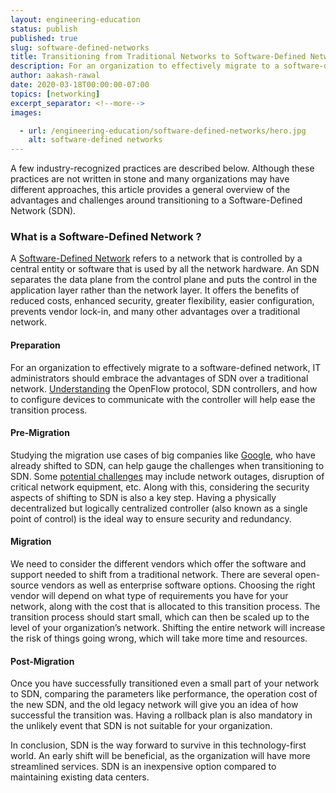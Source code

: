 ```yaml
---
layout: engineering-education
status: publish
published: true
slug: software-defined-networks
title: Transitioning from Traditional Networks to Software-Defined Networks (SDN)
description: For an organization to effectively migrate to a software-defined network, IT administrators should embrace the advantages of SDN over a traditional network.
author: aakash-rawal
date: 2020-03-18T00:00:00-07:00
topics: [networking]
excerpt_separator: <!--more-->
images:

  - url: /engineering-education/software-defined-networks/hero.jpg
    alt: software-defined networks
---
```

A few industry-recognized practices are described below. Although these practices are not written in stone and many organizations may have different approaches, this article provides a general overview of the advantages and challenges around transitioning to a Software-Defined Network (SDN).
<!--more-->

### What is a Software-Defined Network ?
A [Software-Defined Network](https://www.opennetworking.org) refers to a network that is controlled by a central entity or software that is used by all the network hardware. An SDN separates the data plane from the control plane and puts the control in the application layer rather than the network layer. It offers the benefits of reduced costs, enhanced security, greater flexibility, easier configuration, prevents vendor lock-in, and many other advantages over a traditional network.

#### Preparation
For an organization to effectively migrate to a software-defined network, IT administrators should embrace the advantages of SDN over a traditional network. [Understanding](https://www.networkworld.com/article/2175164/11-tips-to-prepare-for-sdn.html) the OpenFlow protocol, SDN controllers, and how to configure devices to communicate with the controller will help ease the transition process.

#### Pre-Migration
Studying the migration use cases of big companies like [Google](https://www.sdxcentral.com/articles/news/google-brings-sdn-public-internet/2017/04/), who have already shifted to SDN, can help gauge the challenges when transitioning to SDN. Some [potential challenges](https://www.cyient.com/blog/communications/software-defined-networking-best-practices-why-you-need-it-and-how-to-deploy-it) may include network outages, disruption of critical network equipment, etc. Along with this, considering the security aspects of shifting to SDN is also a key step. Having a physically decentralized but logically centralized controller (also known as a single point of control) is the ideal way to ensure security and redundancy.

#### Migration
We need to consider the different vendors which offer the software and support needed to shift from a traditional network. There are several open-source vendors as well as enterprise software options. Choosing the right vendor will depend on what type of requirements you have for your network, along with the cost that is allocated to this transition process. The transition process should start small, which can then be scaled up to the level of your organization’s network. Shifting the entire network will increase the risk of things going wrong, which will take more time and resources.

#### Post-Migration
Once you have successfully transitioned even a small part of your network to SDN, comparing the parameters like performance, the operation cost of the new SDN, and the old legacy network will give you an idea of how successful the transition was. Having a rollback plan is also mandatory in the unlikely event that SDN is not suitable for your organization.

In conclusion, SDN is the way forward to survive in this technology-first world. An early shift will be beneficial, as the organization will have more streamlined services. SDN is an inexpensive option compared to maintaining existing data centers.
